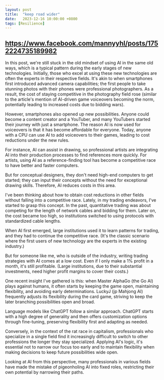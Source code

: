 ```yaml
---
layout: post
title:  "keep road wider"
date:   2023-12-16 10:00:00 +0800
tags: [Resilience]
---
```


## https://www.facebook.com/mannyyhl/posts/1752224735189982

In this post, we're still stuck in the old mindset of using AI in the same old ways, which is a typical pattern during the early stages of new technologies. Initially, those who excel at using these new technologies are often the experts in their respective fields. It's akin to when smartphones first introduced advanced camera capabilities; the first people to take stunning photos with their phones were professional photographers. As a result, the cost of staying competitive in the photography field rose (similar to the article's mention of AI-driven game voiceovers becoming the norm, potentially leading to increased costs due to bidding wars).

However, smartphones also opened up new possibilities. Anyone could become a content creator and a YouTuber, and many YouTubers started their journey with just a smartphone. The reason AI is now used for voiceovers is that it has become affordable for everyone. Today, anyone with a CPU can use AI to add voiceovers to their games, leading to cost reductions under the new rules.

For instance, AI can assist in drawing, so professional artists are integrating AI into their production processes to find references more quickly. For artists, using AI as a reference-finding tool has become a competitive race to have better and faster computers.

But for conceptual designers, they don't need high-end computers to get started; they can input their concepts without the need for exceptional drawing skills. Therefore, AI reduces costs in this area.

I've been thinking about how to obtain cost reductions in other fields without falling into a competitive race. Lately, in my trading endeavors, I've started to grasp this concept. In the past, quantitative trading was about competing for the length of network cables and bidding for them. Later on, the cost became too high, so institutions switched to using protocols with standardized cable lengths.

When AI first emerged, large institutions used it to learn patterns for trading, and they had to continue the competitive race. (It's the classic scenario where the first users of new technology are the experts in the existing industry.)

But for someone like me, who is outside of the industry, writing trading strategies with AI comes at a low cost. Even if I only make a 1% profit in a month, it's still profitable. (Large institutions, due to their substantial investments, need higher profit margins to cover their costs.)

One recent insight I've gathered is this: when Master AlphaGo (the Go AI) plays against humans, it often starts by keeping the game open, maintaining flexibility, and avoiding early determinations. LuckyJ (jp Mahjong AI) frequently adjusts its flexibility during the card game, striving to keep the later branching possibilities open and broad.

Language models like ChatGPT follow a similar approach. ChatGPT starts with a high degree of generality and then offers customization options through fine-tuning, preserving flexibility first and adapting as needed.

Conversely, in the context of the rat race in capitalism, professionals who specialize in a single field find it increasingly difficult to switch to other professions the longer they stay specialized. Applying AI's logic, it's essential not to narrow our focus too early and to maintain flexibility when making decisions to keep future possibilities wide open.

Looking at AI from this perspective, many professionals in various fields have made the mistake of pigeonholing AI into fixed roles, restricting their own potential by narrowing their paths.